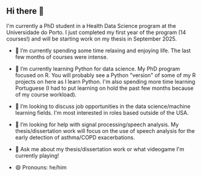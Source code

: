 ## Hi there 👋

I'm currently a PhD student in a Health Data Science program at the Universidade do Porto. I just completed my first year of the program (14 courses!) and will be starting work on my thesis in September 2025. 

- 🔭 I’m currently spending some time relaxing and enjoying life. The last few months of courses were intense.

- 🌱 I’m currently learning Python for data science. My PhD program focused on R. You will probably see a Python "version" of some of my R projects on here as I learn Python. I'm also spending more time learning Portuguese (I had to put learning on hold the past few months because of my course workload).

- 👯 I’m looking to discuss job opportunities in the data science/machine learning fields. I'm most interested in roles based outside of the USA.

- 🤔 I’m looking for help with signal processing/speech analysis. My thesis/dissertation work will focus on the use of speech analysis for the early detection of asthma/COPD exacerbations.

- 💬 Ask me about my thesis/dissertation work or what videogame I'm currently playing!

- 😄 Pronouns: he/him
